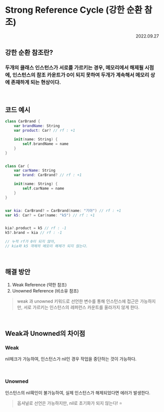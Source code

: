 # Strong Reference Cycle (강한 순환 참조)

<div align="right">2022.09.27</div>

## 강한 순환 참조란?

### 두개의 클래스 인스턴스가 서로를 가르키는 경우, 메모리에서 해제될 시점에, 인스턴스의 참조 카운트가 0이 되지 못하여 두개가 계속해서 메모리 상에 존재하게 되는 현상이다.

<br/>

## 코드 예시

```Swift
class CarBrand {
    var brandName: String
    var product: Car? // rf : +1

    init(name: String) {
        self.brandName = name
    }
}


class Car {
    var carName: String
    var brand: CarBrand? // rf : +1

    init(name: String) {
        self.carName = name
    }
}


var kia: CarBrand? = CarBrand(name: "기아") // rf : +1
var k5: Car? = Car(name: "k5") // rf : +1


kia?.product = k5 // rf : -1
k5?.brand = kia // rf : -1

// 누적 rf가 0이 되지 않아,
// kia와 k5 객체의 메모리 해제가 되지 않는다.
```

<br/>

## 해결 방안

1. Weak Reference (약한 참조)
2. Unowned Reference (비소유 참조)

> weak 과 unowned 키워드로 선언한 변수를 통해 인스턴스에 접근은 가능하지만, 서로 가르키는 인스턴스의 레퍼런스 카운트를 올라가지 않게 한다.

<br/>

## Weak과 Unowned의 차이점

### Weak

nil체크가 가능하여, 인스턴스가 nil인 경우 작업을 중단하는 것이 가능하다.

<br/>

### Unowned

인스턴스의 nil확인이 불가능하여, 실제 인스턴스가 해제되었다면 에러가 발생한다.

> 옵셔널로 선언은 가능하지만, nil로 초기화가 되지 않는다! ⭐️
